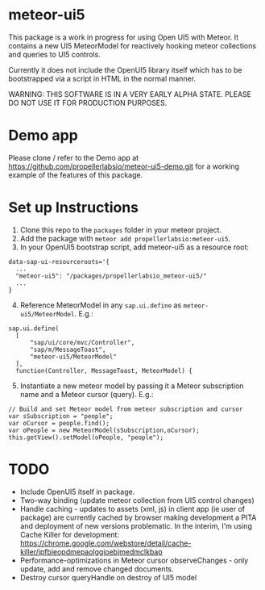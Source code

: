 # meteor-ui5
This package is a work in progress for using Open UI5 with Meteor.  It contains
a new UI5 MeteorModel for reactively hooking meteor collections and queries to
UI5 controls.

Currently it does not include the OpenUI5 library itself which has to be bootstrapped
via a script in HTML in the normal manner.

WARNING: THIS SOFTWARE IS IN A VERY EARLY ALPHA STATE.  PLEASE DO NOT USE IT FOR PRODUCTION PURPOSES.

# Demo app
Please clone / refer to the Demo app at https://github.com/propellerlabsio/meteor-ui5-demo.git for
a working example of the features of this package.

# Set up Instructions
1. Clone this repo to the ```packages``` folder in your meteor project.
2. Add the package with ```meteor add propellerlabsio:meteor-ui5```.
3. In your OpenUI5 bootstrap script, add meteor-ui5 as a resource root:

  ```
  data-sap-ui-resourceroots='{
    ...
    "meteor-ui5": "/packages/propellerlabsio_meteor-ui5/"
    ...
  }
  ```
4. Reference MeteorModel in any ```sap.ui.define``` as ```meteor-ui5/MeteorModel```.  E.g.:

  ```
  sap.ui.define(
    [
        "sap/ui/core/mvc/Controller",
        "sap/m/MessageToast",
        "meteor-ui5/MeteorModel"
    ],
    function(Controller, MessageToast, MeteorModel) {
  ```
5. Instantiate a new meteor model by passing it a Meteor subscription name and a Meteor cursor (query).  E.g.:

  ```
  // Build and set Meteor model from meteor subscription and cursor
  var sSubscription = "people";
  var oCursor = people.find();
  var oPeople = new MeteorModel(sSubscription,oCursor);
  this.getView().setModel(oPeople, "people");
  ```

# TODO
* Include OpenUI5 itself in package.
* Two-way binding (update meteor collection from UI5 control changes)
* Handle caching - updates to assets (xml, js) in client app (ie user of package) are currently cached by browser making development a PITA and deployment of new versions problematic.  In the interim, I'm using Cache Killer for development: https://chrome.google.com/webstore/detail/cache-killer/jpfbieopdmepaolggioebjmedmclkbap
* Performance-optimizations in Meteor cursor observeChanges - only update, add and remove changed documents.
* Destroy cursor queryHandle on destroy of UI5 model
